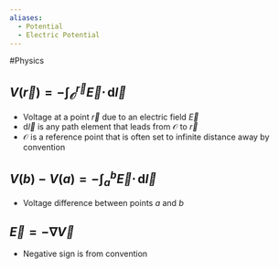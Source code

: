 ```yaml
---
aliases:
  - Potential
  - Electric Potential
---
```

#Physics
## $\displaystyle V(\vec{r})=-\int_{\mathcal{O}}^{\vec{r}} \vec{E}\cdot  \, \mathrm{d}\vec{l}$
* Voltage at a point $\displaystyle \vec{r}$ due to an electric field $\displaystyle \vec{E}$
* $\displaystyle \mathrm{d}\vec{l}$ is any path element that leads from $\displaystyle \mathcal{O}$ to $\displaystyle \vec{r}$
* $\displaystyle \mathcal{O}$ is a reference point that is often set to infinite distance away by convention
## $\displaystyle V(b)-V(a)=-\int _{a}^{b}\vec{E}\cdot  \, \mathrm{d}\vec{l}$
* Voltage difference between points $\displaystyle a$ and $\displaystyle b$
## $\displaystyle \vec{E}=-\nabla \vec{V}$
* Negative sign is from convention